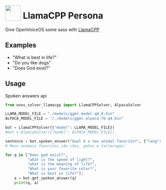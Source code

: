 # <img src='https://camo.githubusercontent.com/57d5fd32c5b51e73fce9077a45f155db3edecd5dfe31d272d73569cb23ef779c/68747470733a2f2f692e696d6775722e636f6d2f6c41645a6a376d2e6a706567' card_color='#40DBB0' width='50' height='50' style='vertical-align:bottom'/> LlamaCPP Persona
 
Give OpenVoiceOS some sass with [LlamaCPP](https://github.com/ggerganov/llama.cpp)

## Examples 
* "What is best in life?"
* "Do you like dogs"
* "Does God exist?"


## Usage

Spoken answers api

```python
from ovos_solver_llamacpp import LlamaCPPSolver, AlpacaSolver

LLAMA_MODEL_FILE = "./models/ggml-model-q4_0.bin"
ALPACA_MODEL_FILE = "/./models/ggml-alpaca-7b-q4.bin"

bot = LlamaCPPSolver({"model": LLAMA_MODEL_FILE})
#bot = AlpacaSolver({"model": ALPACA_MODEL_FILE})

sentence = bot.spoken_answer("Qual é o teu animal favorito?", {"lang": "pt-pt"})
# Meus animais favoritos são cães, gatos e tartarugas!

for q in ["Does god exist?",
          "what is the speed of light?",
          "what is the meaning of life?",
          "What is your favorite color?",
          "What is best in life?"]:
    a = bot.get_spoken_answer(q)
    print(q, a)
```